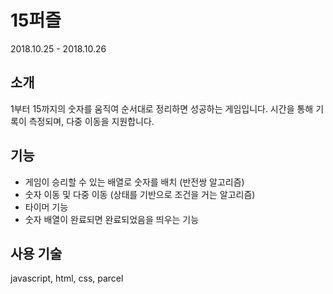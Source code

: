 # 15퍼즐

2018.10.25 - 2018.10.26

## 소개

1부터 15까지의 숫자를 움직여 순서대로 정리하면 성공하는 게임입니다. 시간을 통해 기록이 측정되며, 다중 이동을 지원합니다.

## 기능

- 게임이 승리할 수 있는 배열로 숫자를 배치 (반전쌍 알고리즘)
- 숫자 이동 및 다중 이동 (상태를 기반으로 조건을 거는 알고리즘)
- 타이머 기능
- 숫자 배열이 완료되면 완료되었음을 띄우는 기능

## 사용 기술

javascript, html, css, parcel
